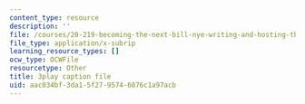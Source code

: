 ```yaml
---
content_type: resource
description: ''
file: /courses/20-219-becoming-the-next-bill-nye-writing-and-hosting-the-educational-show-january-iap-2015/aac034bf3da15f2795746876c1a97acb_qkkI9Z9tKvo.vtt
file_type: application/x-subrip
learning_resource_types: []
ocw_type: OCWFile
resourcetype: Other
title: 3play caption file
uid: aac034bf-3da1-5f27-9574-6876c1a97acb
---
```

